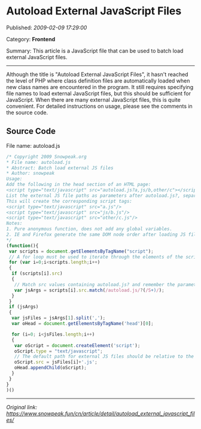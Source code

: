 # Autoload External JavaScript Files

Published: *2009-02-09 17:29:00*

Category: __Frontend__

Summary: This article is a JavaScript file that can be used to batch load external JavaScript files.

---------

Although the title is "Autoload External JavaScript Files", it hasn't reached the level of PHP where class definition files are automatically loaded when new class names are encountered in the program. It still requires specifying file names to load external JavaScript files, but this should be sufficient for JavaScript. When there are many external JavaScript files, this is quite convenient. For detailed instructions on usage, please see the comments in the source code.

## Source Code

File name: autoload.js

```javascript
/* Copyright 2009 Snowpeak.org
* File name: autoload.js
* Abstract: Batch load external JS files
* Author: snowpeak
Usage:
Add the following in the head section of an HTML page:
<script type="text/javascript" src="autoload.js?a,js/b,other/c"></script>
List the external JS file paths as parameters after autoload.js?, separated by commas, without adding the .js suffix. These paths should be relative to the HTML page that references them, not to the autoload.js file.
This will create the corresponding script tags:
<script type="text/javascript" src="a.js"/>
<script type="text/javascript" src="js/b.js"/>
<script type="text/javascript" src="other/c.js"/>
Notes:
1. Pure anonymous function, does not add any global variables.
2. IE and Firefox generate the same DOM node order after loading JS files. For example, autoload.js?a,b,c generates 3 script tags in the order a, b, c, but their execution order is different. IE executes them in order, while Firefox executes them in reverse order, i.e., c, b, a.
*/
(function(){
 var scripts = document.getElementsByTagName("script");
 // A for loop must be used to iterate through the elements of the scripts array. A for-in loop would get the array's own properties.
 for (var i=0;i<scripts.length;i++)
 {
  if (scripts[i].src)
  {
   // Match src values containing autoload.js? and remember the parameters after it, such as a,ch04get in src="autoload.js?a,ch04get"
   var jsArgs = scripts[i].src.match(/autoload.js/?(/S+)/);
  }
 }
 if (jsArgs)
 {
  var jsFiles = jsArgs[1].split(',');
  var oHead = document.getElementsByTagName('head')[0];

  for (i=0; i<jsFiles.length;i++)
  {
   var oScript = document.createElement('script');
   oScript.type = "text/javascript";
   // The default path for external JS files should be relative to the HTML page that calls this autoload.js. Add the .js extension to the filename.
   oScript.src = jsFiles[i]+'.js';
   oHead.appendChild(oScript);
  }
 }
}
)()
```

---
*Original link: https://www.snowpeak.fun/cn/article/detail/autoload_external_javascript_files/*